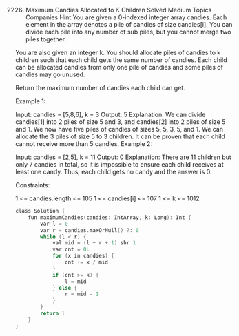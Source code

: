 2226. Maximum Candies Allocated to K Children
Solved
Medium
Topics
Companies
Hint
You are given a 0-indexed integer array candies. Each element in the array denotes a pile of candies of size candies[i]. You can divide each pile into any number of sub piles, but you cannot merge two piles together.

You are also given an integer k. You should allocate piles of candies to k children such that each child gets the same number of candies. Each child can be allocated candies from only one pile of candies and some piles of candies may go unused.

Return the maximum number of candies each child can get.

 

Example 1:

Input: candies = [5,8,6], k = 3
Output: 5
Explanation: We can divide candies[1] into 2 piles of size 5 and 3, and candies[2] into 2 piles of size 5 and 1. We now have five piles of candies of sizes 5, 5, 3, 5, and 1. We can allocate the 3 piles of size 5 to 3 children. It can be proven that each child cannot receive more than 5 candies.
Example 2:

Input: candies = [2,5], k = 11
Output: 0
Explanation: There are 11 children but only 7 candies in total, so it is impossible to ensure each child receives at least one candy. Thus, each child gets no candy and the answer is 0.
 

Constraints:

1 <= candies.length <= 105
1 <= candies[i] <= 107
1 <= k <= 1012


```c
class Solution {
    fun maximumCandies(candies: IntArray, k: Long): Int {
        var l = 0
        var r = candies.maxOrNull() ?: 0
        while (l < r) {
            val mid = (l + r + 1) shr 1
            var cnt = 0L
            for (x in candies) {
                cnt += x / mid
            }
            if (cnt >= k) {
                l = mid
            } else {
                r = mid - 1
            }
        }
        return l
    }
}

```
